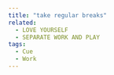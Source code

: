```yaml
---
title: "take regular breaks"
related:
  - LOVE YOURSELF
  - SEPARATE WORK AND PLAY
tags:
  - Cue
  - Work
---
```

